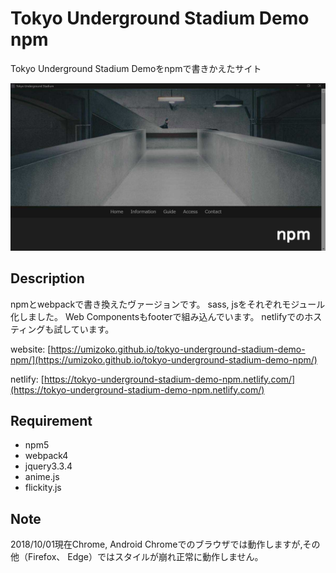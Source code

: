 # Tokyo Underground Stadium Demo npm

Tokyo Underground Stadium Demoをnpmで書きかえたサイト

![image](screenshot/screenshot.jpg)

## Description

npmとwebpackで書き換えたヴァージョンです。
sass, jsをそれぞれモジュール化しました。
Web Componentsもfooterで組み込んでいます。
netlifyでのホスティングも試しています。

website: [https://umizoko.github.io/tokyo-underground-stadium-demo-npm/](https://umizoko.github.io/tokyo-underground-stadium-demo-npm/)

netlify: [https://tokyo-underground-stadium-demo-npm.netlify.com/](https://tokyo-underground-stadium-demo-npm.netlify.com/)

## Requirement
- npm5
- webpack4
- jquery3.3.4
- anime.js
- flickity.js

## Note
2018/10/01現在Chrome, Android Chromeでのブラウザでは動作しますが,その他（Firefox、 Edge）ではスタイルが崩れ正常に動作しません。

